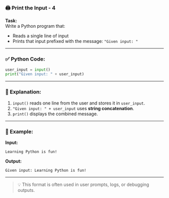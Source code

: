 ### 🖨️ Print the Input - 4

**Task:**  
Write a Python program that:

- Reads a single line of input
- Prints that input prefixed with the message: `"Given input: "`

---

### ✅ Python Code:

```python
user_input = input()
print("Given input: " + user_input)
```

---

### 🧠 Explanation:

1. `input()` reads one line from the user and stores it in `user_input`.
2. `"Given input: " + user_input` uses **string concatenation**.
3. `print()` displays the combined message.

---

### 🧪 Example:

**Input:**

```
Learning Python is fun!
```

**Output:**

```
Given input: Learning Python is fun!
```

---

> 💡 This format is often used in user prompts, logs, or debugging outputs.

```

```

